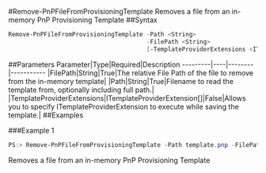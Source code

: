#Remove-PnPFileFromProvisioningTemplate
Removes a file from an in-memory PnP Provisioning Template
##Syntax
```powershell
Remove-PnPFileFromProvisioningTemplate -Path <String>
                                       -FilePath <String>
                                       [-TemplateProviderExtensions <ITemplateProviderExtension[]>]
```


##Parameters
Parameter|Type|Required|Description
---------|----|--------|-----------
|FilePath|String|True|The relative File Path of the file to remove from the in-memory template|
|Path|String|True|Filename to read the template from, optionally including full path.|
|TemplateProviderExtensions|ITemplateProviderExtension[]|False|Allows you to specify ITemplateProviderExtension to execute while saving the template.|
##Examples

###Example 1
```powershell
PS:> Remove-PnPFileFromProvisioningTemplate -Path template.pnp -FilePath filePath
```
Removes a file from an in-memory PnP Provisioning Template
